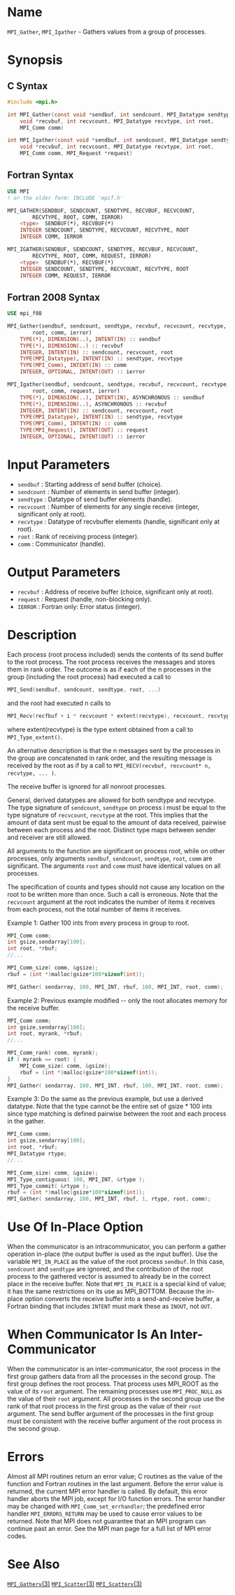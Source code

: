 # Name

`MPI_Gather`, `MPI_Igather` - Gathers values from a group of processes.

# Synopsis

## C Syntax

```c
#include <mpi.h>

int MPI_Gather(const void *sendbuf, int sendcount, MPI_Datatype sendtype,
	void *recvbuf, int recvcount, MPI_Datatype recvtype, int root,
	MPI_Comm comm)

int MPI_Igather(const void *sendbuf, int sendcount, MPI_Datatype sendtype,
	void *recvbuf, int recvcount, MPI_Datatype recvtype, int root,
	MPI_Comm comm, MPI_Request *request)
```

## Fortran Syntax

```fortran
USE MPI
! or the older form: INCLUDE 'mpif.h'

MPI_GATHER(SENDBUF, SENDCOUNT, SENDTYPE, RECVBUF, RECVCOUNT,
    	RECVTYPE, ROOT, COMM, IERROR)
    <type>	SENDBUF(*), RECVBUF(*)
    INTEGER	SENDCOUNT, SENDTYPE, RECVCOUNT, RECVTYPE, ROOT
    INTEGER	COMM, IERROR

MPI_IGATHER(SENDBUF, SENDCOUNT, SENDTYPE, RECVBUF, RECVCOUNT,
    	RECVTYPE, ROOT, COMM, REQUEST, IERROR)
    <type>	SENDBUF(*), RECVBUF(*)
    INTEGER	SENDCOUNT, SENDTYPE, RECVCOUNT, RECVTYPE, ROOT
    INTEGER	COMM, REQUEST, IERROR
```

## Fortran 2008 Syntax

```fortran
USE mpi_f08

MPI_Gather(sendbuf, sendcount, sendtype, recvbuf, recvcount, recvtype,
    	root, comm, ierror)
    TYPE(*), DIMENSION(..), INTENT(IN) :: sendbuf
    TYPE(*), DIMENSION(..) :: recvbuf
    INTEGER, INTENT(IN) :: sendcount, recvcount, root
    TYPE(MPI_Datatype), INTENT(IN) :: sendtype, recvtype
    TYPE(MPI_Comm), INTENT(IN) :: comm
    INTEGER, OPTIONAL, INTENT(OUT) :: ierror

MPI_Igather(sendbuf, sendcount, sendtype, recvbuf, recvcount, recvtype,
    	root, comm, request, ierror)
    TYPE(*), DIMENSION(..), INTENT(IN), ASYNCHRONOUS :: sendbuf
    TYPE(*), DIMENSION(..), ASYNCHRONOUS :: recvbuf
    INTEGER, INTENT(IN) :: sendcount, recvcount, root
    TYPE(MPI_Datatype), INTENT(IN) :: sendtype, recvtype
    TYPE(MPI_Comm), INTENT(IN) :: comm
    TYPE(MPI_Request), INTENT(OUT) :: request
    INTEGER, OPTIONAL, INTENT(OUT) :: ierror
```


# Input Parameters

* `sendbuf` : Starting address of send buffer (choice).
* `sendcount` : Number of elements in send buffer (integer).
* `sendtype` : Datatype of send buffer elements (handle).
* `recvcount` : Number of elements for any single receive (integer, significant only
at root).
* `recvtype` : Datatype of recvbuffer elements (handle, significant only at root).
* `root` : Rank of receiving process (integer).
* `comm` : Communicator (handle).


# Output Parameters

* `recvbuf` : Address of receive buffer (choice, significant only at root).
* `request` : Request (handle, non-blocking only).
* `IERROR` : Fortran only: Error status (integer).

# Description

Each process (root process included) sends the contents of its send
buffer to the root process. The root process receives the messages and
stores them in rank order. The outcome is as if each of the n processes
in the group (including the root process) had executed a call to

```c
MPI_Send(sendbuf, sendcount, sendtype, root, ...)
```

and the root had executed n calls to

```c
MPI_Recv(recfbuf + i * recvcount * extent(recvtype), recvcount, recvtype, i, ...)
```

where extent(recvtype) is the type extent obtained from a call to
`MPI_Type_extent()`.

An alternative description is that the n messages sent by the processes
in the group are concatenated in rank order, and the resulting message
is received by the root as if by a call to `MPI_RECV(recvbuf, recvcount*
n, recvtype, ... )`.

The receive buffer is ignored for all nonroot processes.

General, derived datatypes are allowed for both sendtype and recvtype.
The type signature of `sendcount`, `sendtype` on process i must be equal to
the type signature of `recvcount`, `recvtype` at the root. This implies that
the amount of data sent must be equal to the amount of data received,
pairwise between each process and the root. Distinct type maps between
sender and receiver are still allowed.

All arguments to the function are significant on process root, while on
other processes, only arguments `sendbuf`, `sendcount`, `sendtype`, `root`, `comm`
are significant. The arguments `root` and `comm` must have identical values
on all processes.

The specification of counts and types should not cause any location on
the root to be written more than once. Such a call is erroneous.
Note that the `recvcount` argument at the root indicates the number of
items it receives from each process, not the total number of items it
receives.

Example 1: Gather 100 ints from every process in group to root.

```c
MPI_Comm comm;
int gsize,sendarray[100];
int root, *rbuf;
//...

MPI_Comm_size( comm, &gsize);
rbuf = (int *)malloc(gsize*100*sizeof(int));

MPI_Gather( sendarray, 100, MPI_INT, rbuf, 100, MPI_INT, root, comm);
```

Example 2: Previous example modified -- only the root allocates
memory for the receive buffer.

```c
MPI_Comm comm;
int gsize,sendarray[100];
int root, myrank, *rbuf;
//...

MPI_Comm_rank( comm, myrank);
if ( myrank == root) {
    MPI_Comm_size( comm, &gsize);
    rbuf = (int *)malloc(gsize*100*sizeof(int));
}
MPI_Gather( sendarray, 100, MPI_INT, rbuf, 100, MPI_INT, root, comm);
```

Example 3: Do the same as the previous example, but use a derived
datatype. Note that the type cannot be the entire set of gsize * 100
ints since type matching is defined pairwise between the root and each
process in the gather.

```c
MPI_Comm comm;
int gsize,sendarray[100];
int root, *rbuf;
MPI_Datatype rtype;
//...

MPI_Comm_size( comm, &gsize);
MPI_Type_contiguous( 100, MPI_INT, &rtype );
MPI_Type_commit( &rtype );
rbuf = (int *)malloc(gsize*100*sizeof(int));
MPI_Gather( sendarray, 100, MPI_INT, rbuf, 1, rtype, root, comm);
```

# Use Of In-Place Option

When the communicator is an intracommunicator, you can perform a gather operation in-place (the output buffer is used as the input buffer).  Use the variable `MPI_IN_PLACE` as the value of the root process `sendbuf`.  In this case, `sendcount` and `sendtype` are ignored, and the contribution of the root process to the gathered vector is assumed to already be in the correct place in the receive buffer.
Note that `MPI_IN_PLACE` is a special kind of value; it has the same restrictions on its use as MPI_BOTTOM.
Because the in-place option converts the receive buffer into a send-and-receive buffer, a Fortran binding that includes `INTENT` must mark these as `INOUT`, not `OUT`.

# When Communicator Is An Inter-Communicator

When the communicator is an inter-communicator, the root process in the first group gathers data from all the processes in the second group.  The first group defines the root process.  That process uses MPI_ROOT as the value of its `root` argument.  The remaining processes use `MPI_PROC_NULL` as the value of their `root` argument.  All processes in the second group use the rank of that root process in the first group as the value of their `root` argument.   The send buffer argument of the processes in the first group must be consistent with the receive buffer argument of the root process in the second group.

# Errors

Almost all MPI routines return an error value; C routines as the value
of the function and Fortran routines in the last argument.
Before the error value is returned, the current MPI error handler is
called. By default, this error handler aborts the MPI job, except for
I/O function errors. The error handler may be changed with
`MPI_Comm_set_errhandler`; the predefined error handler `MPI_ERRORS_RETURN`
may be used to cause error values to be returned. Note that MPI does not
guarantee that an MPI program can continue past an error.
See the MPI man page for a full list of MPI error codes.

# See Also

[`MPI_Gatherv`(3)](MPI_Gatherv.html)
[`MPI_Scatter`(3)](MPI_Scatter.html)
[`MPI_Scatterv`(3)](MPI_Scatterv.html)
